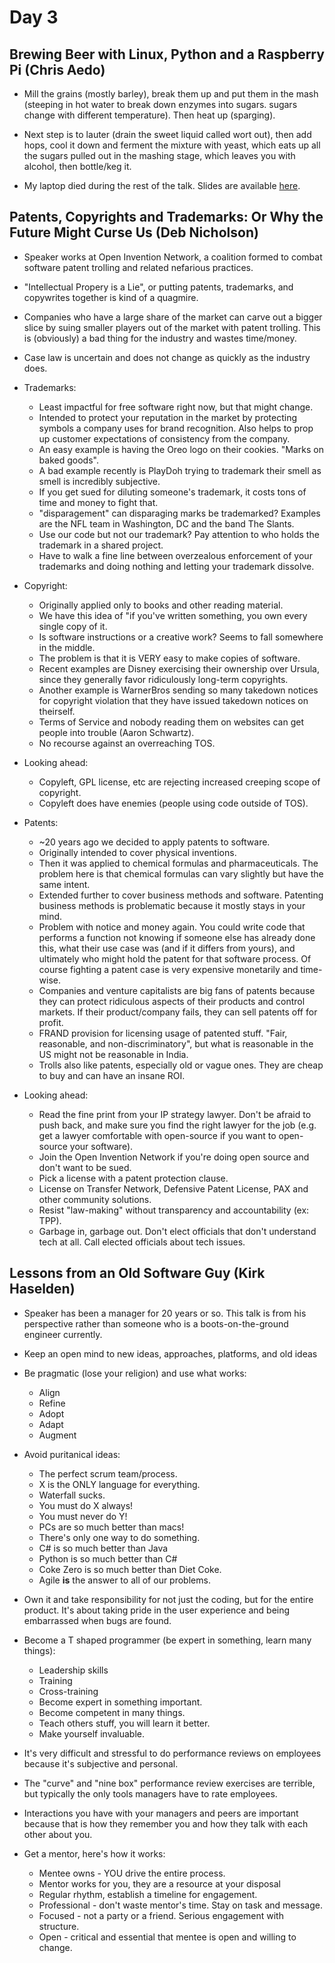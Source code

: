 # Day 3

## Brewing Beer with Linux, Python and a Raspberry Pi (Chris Aedo)

* Mill the grains (mostly barley), break them up and put them in the mash
  (steeping in hot water to break down enzymes into sugars. sugars change with
  different temperature). Then heat up (sparging).

* Next step is to lauter (drain the sweet liquid called wort out), then add
  hops, cool it down and ferment the mixture with yeast, which eats up all
  the sugars pulled out in the mashing stage, which leaves you with alcohol,
  then bottle/keg it.

* My laptop died during the rest of the talk. Slides are available
  [here](http://localconspiracy.com/).

## Patents, Copyrights and Trademarks: Or Why the Future Might Curse Us (Deb Nicholson)

* Speaker works at Open Invention Network, a coalition formed to combat
  software patent trolling and related nefarious practices.

* "Intellectual Propery is a Lie", or putting patents, trademarks, and
  copywrites together is kind of a quagmire.

* Companies who have a large share of the market can carve out a bigger slice
  by suing smaller players out of the market with patent trolling. This is
  (obviously) a bad thing for the industry and wastes time/money.

* Case law is uncertain and does not change as quickly as the industry does.

* Trademarks:
    - Least impactful for free software right now, but that might change.
    - Intended to protect your reputation in the market by protecting
      symbols a company uses for brand recognition. Also helps to prop up
      customer expectations of consistency from the company.
    - An easy example is having the Oreo logo on their cookies. "Marks on
      baked goods".
    - A bad example recently is PlayDoh trying to trademark their smell as
      smell is incredibly subjective.
    - If you get sued for diluting someone's trademark, it costs tons of time
      and money to fight that.
    - "disparagement" can disparaging marks be trademarked? Examples are the
      NFL team in Washington, DC and the band The Slants.
    - Use our code but not our trademark? Pay attention to who holds the
      trademark in a shared project.
    - Have to walk a fine line between overzealous enforcement of your
      trademarks and doing nothing and letting your trademark dissolve.

* Copyright:
    - Originally applied only to books and other reading material.
    - We have this idea of "if you've written something, you own every single
      copy of it.
    - Is software instructions or a creative work? Seems to fall somewhere in
      the middle.
    - The problem is that it is VERY easy to make copies of software.
    - Recent examples are Disney exercising their ownership over Ursula, since
      they generally favor ridiculously long-term copyrights.
    - Another example is WarnerBros sending so many takedown notices for
      copyright violation that they have issued takedown notices on theirself.
    - Terms of Service and nobody reading them on websites can get people into
      trouble (Aaron Schwartz).
    - No recourse against an overreaching TOS.

* Looking ahead:
    - Copyleft, GPL license, etc are rejecting increased creeping scope of
      copyright.
    - Copyleft does have enemies (people using code outside of TOS).

* Patents:
    - ~20 years ago we decided to apply patents to software.
    - Originally intended to cover physical inventions.
    - Then it was applied to chemical formulas and pharmaceuticals. The problem
      here is that chemical formulas can vary slightly but have the same intent.
    - Extended further to cover business methods and software. Patenting
      business methods is problematic because it mostly stays in your mind.
    - Problem with notice and money again. You could write code that performs
      a function not knowing if someone else has already done this, what their
      use case was (and if it differs from yours), and ultimately who might
      hold the patent for that software process. Of course fighting a patent
      case is very expensive monetarily and time-wise.
    - Companies and venture capitalists are big fans of patents because
      they can protect ridiculous aspects of their products and control
      markets. If their product/company fails, they can sell patents off for
      profit.
    - FRAND provision for licensing usage of patented stuff. "Fair, reasonable,
      and non-discriminatory", but what is reasonable in the US might not be
      reasonable in India.
    - Trolls also like patents, especially old or vague ones. They are cheap to
      buy and can have an insane ROI.

* Looking ahead:
    - Read the fine print from your IP strategy lawyer. Don't be afraid to
      push back, and make sure you find the right lawyer for the job (e.g.
      get a lawyer comfortable with open-source if you want to open-source
      your software).
    - Join the Open Invention Network if you're doing open source and don't
      want to be sued.
    - Pick a license with a patent protection clause.
    - License on Transfer Network, Defensive Patent License, PAX and other
      community solutions.
    - Resist "law-making" without transparency and accountability (ex: TPP).
    - Garbage in, garbage out. Don't elect officials that don't understand
      tech at all. Call elected officials about tech issues.

## Lessons from an Old Software Guy (Kirk Haselden)

* Speaker has been a manager for 20 years or so. This talk is from his
  perspective rather than someone who is a boots-on-the-ground engineer
  currently.

* Keep an open mind to new ideas, approaches, platforms, and old ideas

* Be pragmatic (lose your religion) and use what works:
    - Align
    - Refine
    - Adopt
    - Adapt
    - Augment

* Avoid puritanical ideas:
    - The perfect scrum team/process.
    - X is the ONLY language for everything.
    - Waterfall sucks.
    - You must do X always!
    - You must never do Y!
    - PCs are so much better than macs!
    - There's only one way to do something.
    - C# is so much better than Java
    - Python is so much better than C#
    - Coke Zero is so much better than Diet Coke.
    - Agile **is** the answer to all of our problems.

* Own it and take responsibility for not just the coding, but for the entire
  product. It's about taking pride in the user experience and being embarrassed
  when bugs are found.

* Become a T shaped programmer (be expert in something, learn many things):
    - Leadership skills
    - Training
    - Cross-training
    - Become expert in something important.
    - Become competent in many things.
    - Teach others stuff, you will learn it better.
    - Make yourself invaluable.

* It's very difficult and stressful to do performance reviews on employees
  because it's subjective and personal.

* The "curve" and "nine box" performance review exercises are terrible, but
  typically the only tools managers have to rate employees.

* Interactions you have with your managers and peers are important because that
  is how they remember you and how they talk with each other about you.

* Get a mentor, here's how it works:
    - Mentee owns - YOU drive the entire process.
    - Mentor works for you, they are a resource at your disposal
    - Regular rhythm, establish a timeline for engagement.
    - Professional - don't waste mentor's time. Stay on task and message.
    - Focused - not a party or a friend. Serious engagement with structure.
    - Open - critical and essential that mentee is open and willing to change.
